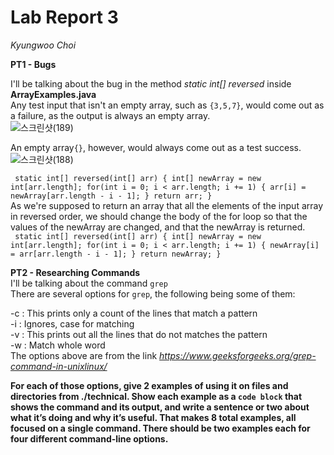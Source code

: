 # Lab Report 3 
*Kyungwoo Choi*  

**PT1 - Bugs**  

I'll be talking about the bug in the method *static int[] reversed* inside **ArrayExamples.java**  
Any test input that isn't an empty array, such as `{3,5,7}`, would come out as a failure, as the output is always an empty array.  
![스크린샷(189)](https://github.com/kyc013/cse15l-lab-reports/assets/147003854/a63153d8-ede8-4517-be87-d2d360360ced)  
  
An empty array`{}`, however, would always come out as a test success.  
![스크린샷(188)](https://github.com/kyc013/cse15l-lab-reports/assets/147003854/5c12492c-7ff7-42a7-87c5-21a04d538b99)  

`  static int[] reversed(int[] arr) {
    int[] newArray = new int[arr.length];
    for(int i = 0; i < arr.length; i += 1) {
      arr[i] = newArray[arr.length - i - 1];
    }
    return arr;
  }
  `  
As we're supposed to return an array that all the elements of the input array in reversed order, we should change the body of the for loop so that the values of the newArray are changed, and that the newArray is returned.  
`  static int[] reversed(int[] arr) {
    int[] newArray = new int[arr.length];
    for(int i = 0; i < arr.length; i += 1) {
      newArray[i] = arr[arr.length - i - 1];
    }
    return newArray;
  }
`  

**PT2 - Researching Commands**  
I'll be talking about the command `grep`  
There are several options for `grep`, the following being some of them:  
  
-c : This prints only a count of the lines that match a pattern  
-i : Ignores, case for matching  
-v : This prints out all the lines that do not matches the pattern  
-w : Match whole word  
The options above are from the link *https://www.geeksforgeeks.org/grep-command-in-unixlinux/*

**For each of those options, give 2 examples of using it on files and directories from ./technical. Show each example as a `code block` that shows the command and its output, and write a sentence or two about what it’s doing and why it’s useful.
That makes 8 total examples, all focused on a single command. There should be two examples each for four different command-line options.**

